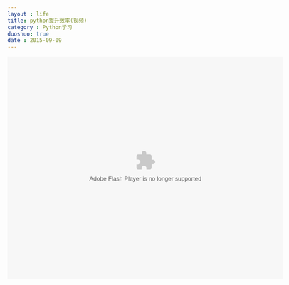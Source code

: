 ```yaml
---
layout : life
title: python提升效率(视频)
category : Python学习
duoshuo: true
date : 2015-09-09
---
```



<!-- more -->

<div>
<object width="480" height="400" classid="clsid:d27cdb6e-ae6d-11cf-96b8-444553540000" codebase="http://download.macromedia.com/pub/shockwave/cabs/flash/swflash.cab#version=6,0,40,0" align="middle"><param name="src" value="http://player.youku.com/player.php/sid/XMTMyODYzNjUzNg==/v.swf"><param name="allowfullscreen" value="true"><param name="quality" value="high"><param name="allowscriptaccess" value="always"><embed width="620" height="500" type="application/x-shockwave-flash" src="http://player.youku.com/player.php/sid/XMTMyODYzNjUzNg==/v.swf" allowfullscreen="true" quality="high" allowscriptaccess="always" align="middle"></object>
</div>
